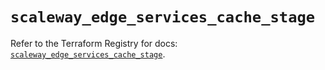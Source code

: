 # `scaleway_edge_services_cache_stage`

Refer to the Terraform Registry for docs: [`scaleway_edge_services_cache_stage`](https://registry.terraform.io/providers/scaleway/scaleway/2.59.0/docs/resources/edge_services_cache_stage).
